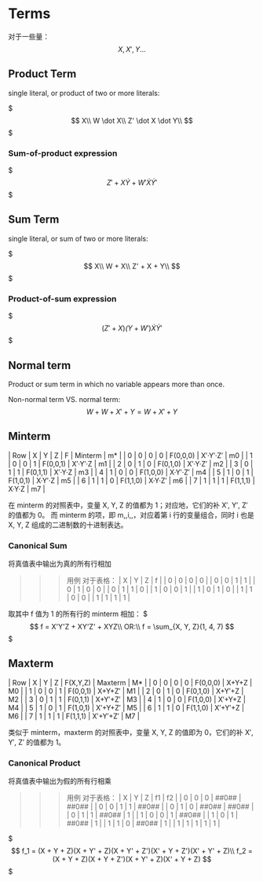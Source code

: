 # Terms

对于一些量：$$X, X', Y...$$

## Product Term

single literal, or product of two or more literals:

$$$
X\\
W \dot X\\
Z' \dot X \dot Y\\
$$$

### Sum-of-product expression

$$$
Z' + X \dot Y + W' \dot X \dot Y'
$$$

## Sum Term

single literal, or sum of two or more literals:

$$$
X\\
W + X\\
Z' + X + Y\\
$$$

### Product-of-sum expression

$$$
(Z' + X) \dot (Y + W') \dot X \dot Y'
$$$

## Normal term

Product or sum term in which no variable appears more than once.

Non-normal term VS. normal term: $$W + W + X' + Y = W + X' + Y$$

## Minterm

| Row | X | Y | Z | F         | Minterm    | m*  |
| 0   | 0 | 0 | 0 | F(0,0,0)  | X′·Y′·Z′   | m0  |
| 1   | 0 | 0 | 1 | F(0,0,1)  | X′·Y′·Z    | m1  |
| 2   | 0 | 1 | 0 | F(0,1,0)  | X′·Y·Z′    | m2  |
| 3   | 0 | 1 | 1 | F(0,1,1)  | X′·Y·Z     | m3  |
| 4   | 1 | 0 | 0 | F(1,0,0)  | X·Y′·Z′    | m4  |
| 5   | 1 | 0 | 1 | F(1,0,1)  | X·Y′·Z     | m5  |
| 6   | 1 | 1 | 0 | F(1,1,0)  | X·Y·Z′     | m6  |
| 7   | 1 | 1 | 1 | F(1,1,1)  | X·Y·Z      | m7  |

在 minterm 的对照表中，变量 X, Y, Z 的值都为 1；对应地，它们的补 X′, Y′, Z′ 的值都为 0。
而 minterm 的项，即 m,,i,,，对应着第 i 行的变量组合，同时 i 也是 X, Y, Z 组成的二进制数的十进制表达。

### Canonical Sum

将真值表中输出为真的所有行相加

>>> 用例
对于表格：
| X  | Y  | Z  | f  |
| 0  | 0  | 0  | 0  |
| 0  | 0  | 1  | 1  |
| 0  | 1  | 0  | 0  |
| 0  | 1  | 1  | 0  |
| 1  | 0  | 0  | 1  |
| 1  | 0  | 1  | 0  |
| 1  | 1  | 0  | 0  |
| 1  | 1  | 1  | 1  |

取其中 f 值为 1 的所有行的 minterm 相加：
$$$
f = X'Y'Z + XY'Z' + XYZ\\
OR:\\
f = \sum_{X, Y, Z}(1, 4, 7)
$$$
>>>

## Maxterm

| Row | X | Y | Z | F(X,Y,Z) | Maxterm  | M* |
| 0   | 0 | 0 | 0 | F(0,0,0) | X+Y+Z    | M0 |
| 1   | 0 | 0 | 1 | F(0,0,1) | X+Y+Z′   | M1 |
| 2   | 0 | 1 | 0 | F(0,1,0) | X+Y′+Z   | M2 |
| 3   | 0 | 1 | 1 | F(0,1,1) | X+Y′+Z′  | M3 |
| 4   | 1 | 0 | 0 | F(1,0,0) | X′+Y+Z   | M4 |
| 5   | 1 | 0 | 1 | F(1,0,1) | X′+Y+Z′  | M5 |
| 6   | 1 | 1 | 0 | F(1,1,0) | X′+Y′+Z  | M6 |
| 7   | 1 | 1 | 1 | F(1,1,1) | X′+Y′+Z′ | M7 |

类似于 minterm，maxterm 的对照表中，变量 X, Y, Z 的值即为 0，它们的补 X′, Y′, Z′ 的值都为 1。

### Canonical Product

将真值表中输出为假的所有行相乘

>>> 用例
对于表格：
| X  | Y  | Z  | f1    | f2    |
| 0  | 0  | 0  | ##0## | ##0## |
| 0  | 0  | 1  | 1     | ##0## |
| 0  | 1  | 0  | ##0## | ##0## |
| 0  | 1  | 1  | ##0## | 1     |
| 1  | 0  | 0  | 1     | ##0## |
| 1  | 0  | 1  | ##0## | 1     |
| 1  | 1  | 0  | ##0## | 1     |
| 1  | 1  | 1  | 1     | 1     |

$$$
f_1 = (X + Y + Z)(X + Y' + Z)(X + Y' + Z')(X' + Y + Z')(X' + Y' + Z)\\
f_2 = (X + Y + Z)(X + Y + Z')(X + Y' + Z)(X' + Y + Z)
$$$
>>>
